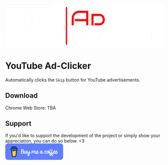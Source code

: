 [![Image](.github/images/header.png)](https://buymeacoffee.com/versx)

# YouTube Ad-Clicker

Automatically clicks the `Skip` button for YouTube advertisements.

## Download
Chrome Web Store: TBA

## Support
If you'd like to support the development of the project or simply show your appreciation, you can do so below. \<3  
[![Image](.github/images/blue-button.png)](https://buymeacoffee.com/versx)
